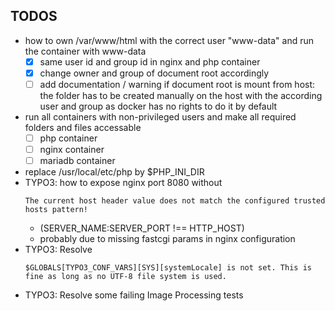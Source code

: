 ## TODOS

- how to own /var/www/html with the correct user "www-data" and run the container with www-data
    - [x] same user id and group id in nginx and php container
    - [x] change owner and group of document root accordingly
    - [ ] add documentation / warning if document root is mount from host: the folder has to be created manually
            on the host with the according user and group as docker has no rights to do it by default
- run all containers with non-privileged users and make all required folders and files accessable
    - [ ] php container
    - [ ] nginx container
    - [ ] mariadb container
- replace /usr/local/etc/php by $PHP_INI_DIR
- TYPO3: how to expose nginx port 8080 without
  ```
  The current host header value does not match the configured trusted hosts pattern!
  ```
    - (SERVER_NAME:SERVER_PORT !== HTTP_HOST)
    - probably due to missing fastcgi params in nginx configuration
- TYPO3: Resolve
    ```
    $GLOBALS[TYPO3_CONF_VARS][SYS][systemLocale] is not set. This is fine as long as no UTF-8 file system is used.
    ```
- TYPO3: Resolve some failing Image Processing tests
